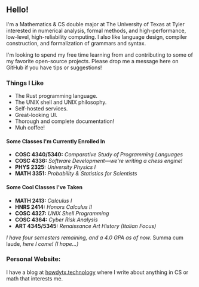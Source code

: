 ## Hello!

I'm a Mathematics & CS double major at The University of Texas at Tyler interested in numerical analysis, formal methods, and high-performance, low-level, high-reliability computing. I also like language design, compiler construction, and formalization of grammars and syntax.

I'm looking to spend my free time learning from and contributing
to some of my favorite open-source projects. Please drop me a message here
on GitHub if you have tips or suggestions!

### Things I Like
- The Rust programming language.
- The UNIX shell and UNIX philosophy.
- Self-hosted services.
- Great-looking UI.
- Thorough and complete documentation!
- Muh coffee!

#### Some Classes I'm Currently Enrolled In
- **COSC 4340/5340:** *Comparative Study of Programming Languages*
- **COSC 4336:** *Software Development—we're writing a chess engine!*
- **PHYS 2325:** *University Physics I*
- **MATH 3351:** *Probability & Statistics for Scientists*

#### Some Cool Classes I've Taken
- **MATH 2413:** *Calculus I*
- **HNRS 2414:** *Honors Calculus II*
- **COSC 4327:** *UNIX Shell Programming*
- **COSC 4364:** *Cyber Risk Analysis*
- **ART  4345/5345:** *Renaissance Art History (Italian Focus)*

*I have four semesters remaining, and a 4.0 GPA as of now.* Summa cum laude, *here I come! (I hope...)*

### Personal Website:
I have a blog at [howdytx.technology](https://howdytx.technology) where I write about anything in CS or math that interests me.

<!---
ethanbarry/ethanbarry is a ✨ special ✨ repository because its `README.md` (this file) appears on your GitHub profile.
You can click the Preview link to take a look at your changes.
--->
